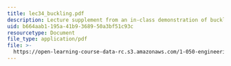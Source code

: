 ```yaml
---
title: lec34_buckling.pdf
description: Lecture supplement from an in-class demonstration of buckling.
uid: b664aab1-195a-41b9-3689-50a3bf51c93c
resourcetype: Document
file_type: application/pdf
file: >-
  https://open-learning-course-data-rc.s3.amazonaws.com/1-050-engineering-mechanics-i-fall-2007/b664aab1195a41b9368950a3bf51c93c_lec34_buckling.pdf
---
```

